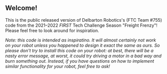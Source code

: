 ## Welcome!

This is the public released version of Delbarton Robotics's (FTC Team #755) code from the 2021–2022 *FIRST* Tech Challenge Season "Freight Frenzy"!
Please feel free to look around for inspiration.

*Note: this code is intended as inspiratino. It will almost certainly not work on your robot unless you happened to design it exact the same as ours. So please don't try to install this code on your robot: at best, there will be a nasty error message, at worst, it could try driving a motor in a bad way and burn something out. Instead, if you have questions on how to implement similar functionality for your robot, feel free to ask!*
